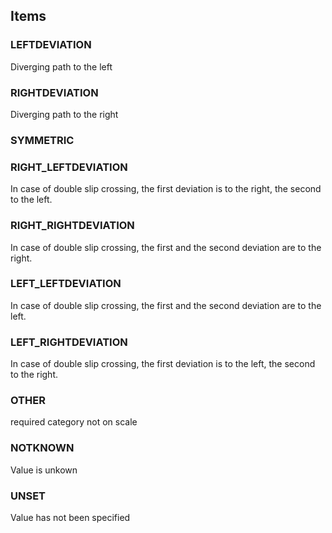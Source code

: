 

<!-- end of short definition -->
## Items

### LEFTDEVIATION
Diverging path to the left

### RIGHTDEVIATION
Diverging path to the right

### SYMMETRIC


### RIGHT_LEFTDEVIATION
In case of double slip crossing, the first deviation is to the right, the second to the left.

### RIGHT_RIGHTDEVIATION
In case of double slip crossing, the first and the second deviation are to the right.

### LEFT_LEFTDEVIATION
In case of double slip crossing, the first and the second deviation are to the left.

### LEFT_RIGHTDEVIATION
In case of double slip crossing, the first deviation is to the left, the second to the right.

### OTHER
required category not on scale

### NOTKNOWN
Value is unkown

### UNSET
Value has not been specified

